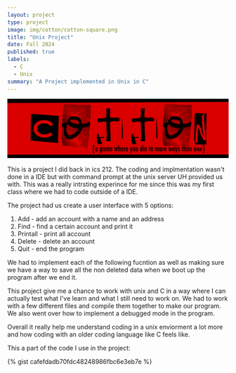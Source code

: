 ```yaml
---
layout: project
type: project
image: img/cotton/cotton-square.png
title: "Unix Project"
date: Fall 2024 
published: true
labels:
  - C
  - Unix
summary: "A Project implemented in Unix in C"
---
```


<img class="img-fluid" src="../img/cotton/cotton-header.png">

This is a project I did back in ics 212. The coding and implmentation wasn't done in a IDE but with command prompt at the unix server UH provided us with. This was a really intrsting experince for me since this was my first class where we had to code outside of a IDE.

The project had us create a user interface with 5 options:

  1. Add - add an account with a name and an address
  2. Find - find a certain account and print it
  3. Printall - print all account
  4. Delete - delete an account
  5. Quit - end the program

We had to implement each of the following fucntion as well as making sure we have a way to save all the non deleted data when we boot up the program after we end it.

This project give me a chance to work with unix and C in a way where I can actually test what I've learn and what I still need to work on. We had to work with a few different files and compile them together to make our program. We also went over how to implement a debugged mode in the program. 

Overall it really help me understand coding in a unix enviorment a lot more and how coding with an older coding language like C feels like.

This a part of the code I use in the project:

{% gist cafefdadb70fdc48248986fbc6e3eb7e %}
